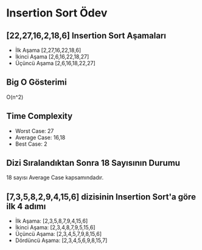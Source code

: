 # Insertion Sort Ödev

## [22,27,16,2,18,6] Insertion Sort Aşamaları

* İlk Aşama [2,27,16,22,18,6]
* İkinci Aşama [2,6,16,22,18,27]
* Üçüncü Aşama [2,6,16,18,22,27]

## Big O Gösterimi

O(n^2)

## Time Complexity

* Worst Case: 27
* Average Case: 16,18
* Best Case: 2

## Dizi Sıralandıktan Sonra 18 Sayısının Durumu

18 sayısı Average Case kapsamındadır.

## [7,3,5,8,2,9,4,15,6] dizisinin Insertion Sort'a göre ilk 4 adımı

* İlk Aşama: [2,3,5,8,7,9,4,15,6] 
* İkinci Aşama: [2,3,4,8,7,9,5,15,6]
* Üçüncü Aşama: [2,3,4,5,7,9,8,15,6]
* Dördüncü Aşama: [2,3,4,5,6,9,8,15,7]